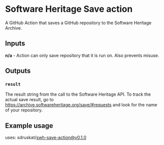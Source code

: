 # Software Heritage Save action

A GitHub Action that saves a GitHub repository to the Software Heritage Archive.

## Inputs

**n/a** - Action can only save repository that it is run on. Also prevents misuse.

## Outputs

### `result`

The result string from the call to the Software Heritage API. To track the actual save result, go to <https://archive.softwareheritage.org/save/#requests> and look for the name of your repository.

## Example usage

uses: sdruskat/swh-save-action@v0.1.0